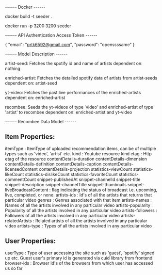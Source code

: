 ------ Docker ------

docker build -t seeder .

docker run -p 3200:3200 seeder


------ API Authentication Access Token ------

{
"email": "prtk6592@gmail.com",
"password": "openssssame"
}

------ Model Description ------

artist-seed: Fetches the spotify id and name of artists
dependent on: nothing

enriched-artist: Fetches the detailed spotify data of artists from artist-seeds
dependent on: artist-seed

yt-video: Fetches the past live performances of the enriched-artists 
dependent on: enriched-artist

recombee: Seeds the yt-videos of type 'video' and enriched-artist of type 'artist' to recombee
dependent on: enriched-artist and yt-video

------ Recombee Data Model ------

Item Properties:
---------------

itemType <string>: ItemType of uploaded recommendation items, can be of multiple types such as 'video', 'artist' etc. 
kind <string>: Youtube resource kind
etag <string>: Http etag of the resource
contentDetails-duration <string>
contentDetails-dimension <string>
contentDetails-definition <string>
contentDetails-caption <string>
contentDetails-licensedContent <boolean>
contentDetails-projection <string>
statistics-viewCount <string>
statistics-likeCount <string>
statistics-dislikeCount <string>
statistics-favoriteCount <string>
statistics-commentCount <string>
snippet-publishedAt <timestamp>
snippet-channelId <string>
snippet-title <string>
snippet-description <string>
snippet-channelTitle <string>
snippet-thumbnails <string>
snippet-liveBroadcastContent <string>: flag indicating the status of broadcast i.e. upcoming, live, completed, or none. 
artists-ids <set>: Id's of all the artists that returns that particular video
genres <set>: Genres associated with that item
artists-names <set>: Names of all the artists involved in any particular video
artists-popularity <set>: Popularity of all the artists involved in any particular video
artists-followers <set>: Followers of all the artists involved in any particular video
artists-relatedArtists <set>: Related artists of all the artists involved in any particular video
artists-type <set>: Types of all the artists involved in any particular video

User Properties:
---------------

userType <string>: Type of user accessing the site such as 'guest', 'spotify' signed up etc. Guest user's primary id is                      generated via cuid library from frontend
browser-ids <set>: Browser Id's of the browsers from which user has accessed us so far 
